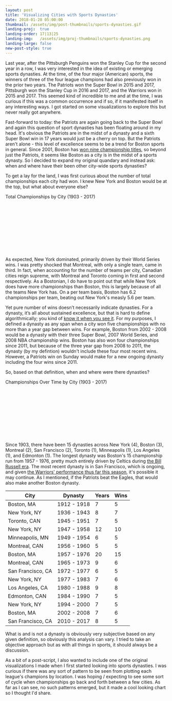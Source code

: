 ```yaml
---
layout: post
title: 'Visualizing Cities with Sports Dynasties'
date: 2018-01-28 05:00:00
thumbnail: /assets/img/post-thumbnails/sports-dynasties.gif
landing-proj:  true
landing-order: 17|13|25
landing-img:   /assets/img/proj-thumbnails/sports-dynasties.png
landing-large: false
new-post-style: true
---
```


Last year, after the Pittsburgh Penguins won the Stanley Cup for the second year in a row, I was very interested in the idea of existing or emerging sports dynasties. At the time, of the four major (American) sports, the winners of three of the four league champions had also previously won in the prior two years. The Patriots won the Super Bowl in 2015 and 2017, Pittsburgh won the Stanley Cup in 2016 and 2017, and the Warriors <span id="sd-footnote-1" class="footnote">won in</span> 2015 and 2017. This seemed kind of incredible to me and at the time, I was curious if this was a common occurrence and if so, if it manifested itself in any interesting ways. I got started on some visualizations to explore this but never really got anywhere.

Fast-forward to today: the Patriots are again going back to the Super Bowl and again this question of sport dynasties has been floating around in my head. It's obvious the Patriots are in the midst of a dynasty and a sixth Super Bowl win in 17 years would just be a cherry on top. But the Patriots aren't alone - this level of excellence seems to be a trend for Boston sports in general. Since 2001, Boston has [won nine championship titles](https://www.pressherald.com/2017/01/30/tom-caron-bostons-had-nine-sports-titles-since-2001-and-patriots-look-to-make-it-10-on-sunday/), so beyond just the Patriots, it seems like Boston as a city is in the midst of a sports dynasty. So I decided to expand my original quandary and instead ask: when and where have their been other city-wide sports dynasties?

<!-- more -->

To get a lay for the land, I was first curious about the number of total championships each city had won. I knew New York and Boston would be at the top, but <span id="sd-footnote-2" class="footnote">what about everyone else</span>?

<p id="d3-sd-barchart-title">Total Championships by City (1903 - 2017)</p>
<div id="d3-sd-barchart-container">
    <svg id="d3-sd-barchart"></svg>
</div>

As expected, New York dominated, primarily driven by their World Series wins. I was pretty shocked that Montreal, with only a single team, came in third. In fact, when accounting for the number of teams per city, Canadian cities reign supreme, with Montreal and Toronto coming in first and second respectively. As a Bostonian, I do have to point out that while New York does have more championships than Boston, this is largely because of all the teams New York has. On a per team basis, Boston has 6.2 championships per team, beating out New York's measly 5.6 per team.

Yet pure number of wins doesn’t necessarily indicate dynasties. For a dynasty, it’s all about sustained excellence, but that is hard to define algorithmically; you kind of [know it when you see it](https://en.wikipedia.org/wiki/I_know_it_when_I_see_it). For my purposes, I defined a dynasty as any span when a city won five championships with no more than a year gap between wins. For example, Boston from 2002 - 2008 would be a dynasty with their three Super Bowl, 2007 World Series, and 2008 NBA championship wins. Boston has also won four championships since 2011, but because of the three year gap from 2008 to 2011, the dynasty (by my defintion) wouldn't include these four most recent wins. However, a Patriots win on Sunday would make for a new ongoing dynasty including the four wins since 2011.

So, based on that definition, when and where were there dynasties?

<p id="d3-sd-barchart-title">Championships Over Time by City (1903 - 2017)</p>
<div id="d3-sd-dotchart-container">
    <svg id="d3-sd-dotchart"></svg>
</div>

Since 1903, there have been 15 dynasties across New York (4), Boston (3), Montreal (2), San Francisco (2), Toronto (1), Minneapolis (1), Los Angeles (1), and Edmonton (1). The longest dynasty was Boston's 15 championship run from 1957 - 1976, pretty much entirely driven by Celtics during [the Bill Russell era](https://en.wikipedia.org/wiki/Boston_Celtics#1957%E2%80%931969:_The_Bill_Russell_era). The most recent dynasty is in San Francisco, which is ongoing, and given [the Warriors' performance thus far this season](https://projects.fivethirtyeight.com/2018-nba-predictions/), it's possible it may continue. As I mentioned, if the Patriots beat the Eagles, that would also make <span id="sd-footnote-3" class="footnote">another Boston dynasty</span>.

<table id="dynasties-table">
    <thead>
    <tr>
        <th>City</th><th>Dynasty</th><th>Years</th><th>Wins</th>
    </tr>
    </thead>
    <tbody>
        <tr><td>Boston, MA</td><td>1912 - 1918</td><td>7</td><td>5</td></tr>
        <tr><td>New York, NY</td><td>1936 - 1943</td><td>8</td><td>7</td></tr>
        <tr><td>Toronto, CAN</td><td>1945 - 1951</td><td>7</td><td>5</td></tr>
        <tr><td>New York, NY</td><td>1947 - 1958</td><td>12</td><td>10</td></tr>
        <tr><td>Minneapolis, MN</td><td>1949 - 1954</td><td>6</td><td>5</td></tr>
        <tr><td>Montreal, CAN</td><td>1956 - 1960</td><td>5</td><td>5</td></tr>
        <tr><td>Boston, MA</td><td>1957 - 1976</td><td>20</td><td>15</td></tr>
        <tr><td>Montreal, CAN</td><td>1965 - 1973</td><td>9</td><td>6</td></tr>
        <tr><td>San Francisco, CA</td><td>1972 - 1977</td><td>6</td><td>5</td></tr>
        <tr><td>New York, NY</td><td>1977 - 1983</td><td>7</td><td>6</td></tr>
        <tr><td>Los Angeles, CA</td><td>1980 - 1988</td><td>9</td><td>8</td></tr>
        <tr><td>Edmonton, CAN</td><td>1984 - 1990</td><td>7</td><td>5</td></tr>
        <tr><td>New York, NY</td><td>1994 - 2000</td><td>7</td><td>5</td></tr>
        <tr><td>Boston, MA</td><td>2002 - 2008</td><td>7</td><td>6</td></tr>
        <tr><td>San Francisco, CA</td><td>2010 - 2017</td><td>8</td><td>5</td></tr>
    </tbody>
</table>

What is and is not a dynasty is obviously very subjective based on any given definition, so obviously this analysis can vary. I tried to take an objective approach but as with all things in sports, it should always be a discussion.

As a bit of a post-script, I also wanted to include one of the original visualizations I made when I first started looking into sports dynasties. I was curious if there was any sort of pattern to be seen from plotting each league's champions by location. I was hoping / expecting to see some sort of cycle when championships go back and forth between a few cities. As far as I can see, no such patterns emerged, but it made a cool looking chart so I thought I'd share.

<div id="d3-sd-map-container">
    <svg id="d3-sd-map"></svg>
</div>

<link rel="stylesheet" href="/projects/sports-dynasties/css/style.css">

<script type="text/javascript" src='/projects/sports-dynasties/js/bar.js'></script>
<script type="text/javascript" src='/projects/sports-dynasties/js/dot.js'></script>
<script type="text/javascript" src='/projects/sports-dynasties/js/map.js'></script>
<script type="text/javascript" src='/projects/sports-dynasties/js/main.js'></script>

